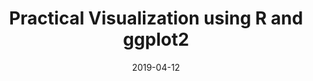 ---
title: "Practical Visualization using R and ggplot2"
date: 2019-04-12
event_type: workshop
presenters: ["Kevin Watanabe Smith", "Emile Latour"]
keywords: ["Visualization", "Exploratory Data Analysis"]
time: "4:30 - 6:00 PM"
location: "BICC 124"
description: "R and ggplot2 are tools for making impactful data visualizations.  Some may fear the “code” learning curve, but with ggplot2’s “grammar of graphics” the syntax becomes intuitive and builds on itself. This workshop aims to introduce beginners to practical hands-on examples that can be applied to one’s own data analyses. Experienced users will have the opportunity to test their knowledge and learn new tricks and technique. Come to this workshop to improve your research exploration and communication skills with instructors Kevin Watanabe-Smith and Emile Latour."
slides: https://github.com/WatanabeSmith/BioDataIntroDataVizSlides/blob/master/PracticalIntroDataVizWorkshop.pdf
code: https://github.com/WatanabeSmith/BioDataIntroDataVizSlides
---